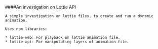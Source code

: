 ####An investigation on Lottie API 

    A simple investigation on lottie files, to create and run a dynamic animation.
    
    Uses npm libraries:
    
    * lottie-web: For playback on lottie animation file.
    * lottie-api: For manipulating layers of animation file.
